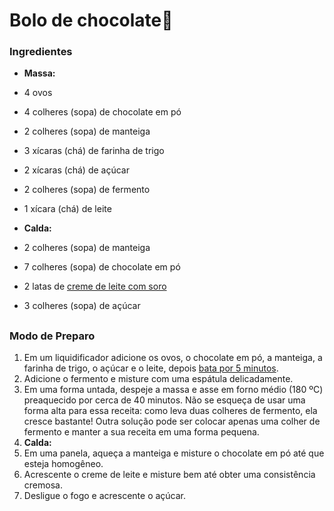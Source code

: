   # Bolo ​d​e​ ​c​ho​co​la​t​e:cake:



###  Ingredientes 

- **Massa:**

- 4 ovos
- 4 colheres (sopa) de chocolate em pó
- 2 colheres (sopa) de manteiga
- 3 xícaras (chá) de farinha de trigo
- 2 xícaras (chá) de açúcar
- 2 colheres (sopa) de fermento
- 1 xícara (chá) de leite
- **Calda:**
- 2 colheres (sopa) de manteiga
- 7 colheres (sopa) de chocolate em pó
- 2 latas de [creme de leite com soro](https://blog.tudogostoso.com.br/dicas-de-cozinha/como-tirar-soro-do-creme-de-leite/)
- 3 colheres (sopa) de açúcar

##  

### Modo de Preparo

1. Em um liquidificador adicione os ovos, o chocolate em pó, a manteiga, a farinha de trigo, o açúcar e o leite, depois [bata por 5 minutos](https://blog.tudogostoso.com.br/cardapios/bolo-de-chocolate-batido-a-mao/).
2. Adicione o fermento e misture com uma espátula delicadamente.
3. Em uma forma untada, despeje a massa e asse em forno médio (180 ºC) preaquecido por cerca de 40 minutos. Não se esqueça de usar uma forma alta para essa receita: como leva duas colheres de fermento, ela cresce bastante! Outra solução pode ser colocar apenas uma colher de fermento e manter a sua receita em uma forma pequena.
4. **Calda:**
5. Em uma panela, aqueça a manteiga e misture o chocolate em pó até que esteja homogêneo.
6. Acrescente o creme de leite e misture bem até obter uma consistência cremosa.
7. Desligue o fogo e acrescente o açúcar.